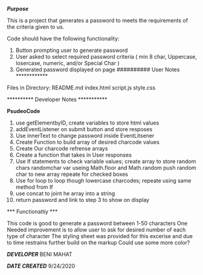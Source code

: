 
***Purpose***

This is a project that generates a password to meets the requirements of the criteria given to us. 

Code should have the following functionality:
1. Button prompting user to generate password
2. User asked to select required password criteria (
    min 8 char, Uppercase, losercase, numeric, and/or Special Char
)
3. Generated password displayed on page
##########   User Notes   ************

Files in Directory:
README.md
index.html
script.js
style.css

********** Developer Notes ***********

**PsudeoCode**

1) use getElementbyID, create variables to store html values
2) addEventListener on submit button and store resposes
3) Use innerText to change password inside EventLitsener
4) Create Function to build array of desired charcode values
5) Create Our charcode refrense arrays
6) Create a function that takes in User responses
6) Use If statements to check variable values;
	create array to store random chars
	randomchar var useing Math.floor and Math.random
	push random char to new array
	repeate for checked boxes
7) Use for loop to loop though lowercase charcodes;
	repeate using same method from If 
8) use concat to joint he array into a string
9) return password and link to step 3 to show on display

*** Functionaltiy ***

This code is good to generate a password between 1-50 characters
One Needed improvement is to allow user to ask for desired number of each type of character
The styling sheet was provided for this excerise and due to time restrains further build on the markup
Could use some more color?

***DEVELOPER***
BENI MAHAT


***DATE CREATED***
9/24/2020







